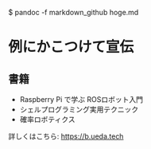 $ pandoc -f markdown_github hoge.md
<h1>例にかこつけて宣伝</h1>
<h2>書籍</h2>
<ul>
<li>Raspberry Pi で学ぶ ROSロボット入門</li>
<li>シェルプログラミング実用テクニック</li>
<li>確率ロボティクス</li>
</ul>
<p>詳しくはこちら: <a href="https://b.ueda.tech" class="uri">https://b.ueda.tech</a></p>
